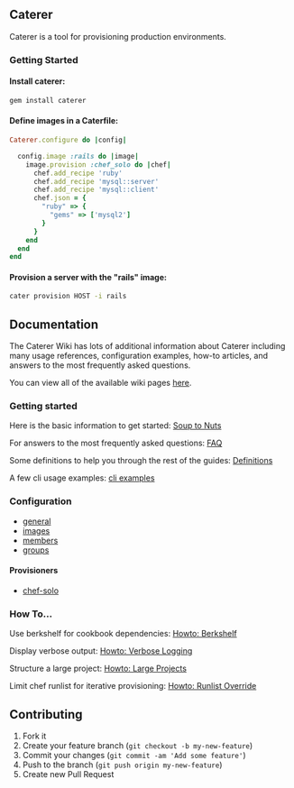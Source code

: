 ## Caterer

Caterer is a tool for provisioning production environments.

### Getting Started

#### Install caterer:

```bash
gem install caterer
```

#### Define images in a Caterfile:

```ruby
Caterer.configure do |config|

  config.image :rails do |image|
    image.provision :chef_solo do |chef|
      chef.add_recipe 'ruby'
      chef.add_recipe 'mysql::server'
      chef.add_recipe 'mysql::client'
      chef.json = {
        "ruby" => {
          "gems" => ['mysql2']
        }
      }
    end
  end
end
```

#### Provision a server with the "rails" image:

```bash
cater provision HOST -i rails
```

## Documentation

The Caterer Wiki has lots of additional information about Caterer including many usage references, configuration examples, how-to articles, and answers to the most frequently asked questions.

You can view all of the available wiki pages [here](https://github.com/tylerflint/caterer/wiki/_pages).

### Getting started

Here is the basic information to get started: [Soup to Nuts](https://github.com/tylerflint/caterer/wiki/Soup-to-Nuts)

For answers to the most frequently asked questions: [FAQ](https://github.com/tylerflint/caterer/wiki/FAQ)

Some definitions to help you through the rest of the guides: [Definitions](https://github.com/tylerflint/caterer/wiki/Definitions)

A few cli usage examples: [cli examples](https://github.com/tylerflint/caterer/wiki/cli-examples)

### Configuration

* [general](https://github.com/tylerflint/caterer/wiki/Config:-General)
* [images](https://github.com/tylerflint/caterer/wiki/Config:-Images)
* [members](https://github.com/tylerflint/caterer/wiki/Config:-Members)
* [groups](https://github.com/tylerflint/caterer/wiki/Config:-Groups)

#### Provisioners 
* [chef-solo](https://github.com/tylerflint/caterer/wiki/Config:-Provisioners:-chef-solo)

### How To...

Use berkshelf for cookbook dependencies: [Howto: Berkshelf](https://github.com/tylerflint/caterer/wiki/Howto:-Berkshelf)

Display verbose output: [Howto: Verbose Logging]()

Structure a large project: [Howto: Large Projects]()

Limit chef runlist for iterative provisioning: [Howto: Runlist Override]()


## Contributing

1. Fork it
2. Create your feature branch (`git checkout -b my-new-feature`)
3. Commit your changes (`git commit -am 'Add some feature'`)
4. Push to the branch (`git push origin my-new-feature`)
5. Create new Pull Request

